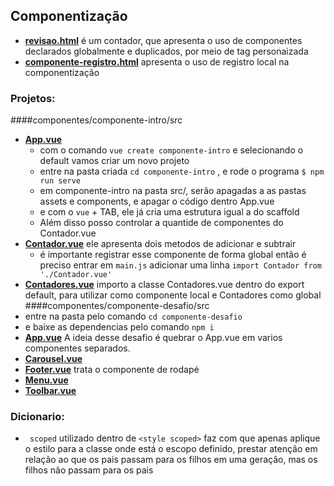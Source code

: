 ## Componentização

- **[revisao.html](https://github.com/TheJessicaBohn/VueJS/tree/master/componentes/revisao.html)** é um contador, que apresenta o uso de componentes declarados globalmente e duplicados, por meio de tag personaizada
- **[componente-registro.html](https://github.com/TheJessicaBohn/VueJS/tree/master/componentes/componente-registro.html)** apresenta o uso de registro local na componentização

### Projetos:
####componentes/componente-intro/src
- **[App.vue](https://github.com/TheJessicaBohn/VueJS/tree/master/componentes/componente-intro/src/App.vue)**
	- com o comando  `vue create componente-intro` e selecionando o default vamos criar um novo projeto
	- entre na pasta criada `cd componente-intro` , e rode o programa `$ npm run serve`
	- em componente-intro na pasta src/, serão apagadas a as pastas assets e components, e apagar o código dentro App.vue
	- e com o `vue` + TAB, ele já cria uma estrutura igual a do scaffold
	- Além disso posso controlar a quantide de componentes do Contador.vue
- **[Contador.vue](https://github.com/TheJessicaBohn/VueJS/tree/master/componentes/componente-intro/src/Contador.vue)**	ele apresenta dois metodos de adicionar e subtrair 
	- é importante registrar esse componente de forma global então é preciso entrar em `main.js` adicionar uma linha `import Contador from './Contador.vue'`
- **[Contadores.vue](https://github.com/TheJessicaBohn/VueJS/tree/master/componentes/componente-intro/src/Contadores.vue)**	importo a classe Contadores.vue dentro do export default, para utilizar como componente local e Contadores como global
####componentes/componente-desafio/src
- entre na pasta pelo comando `cd componente-desafio` 
- e baixe as dependencias pelo comando `npm i`
- **[App.vue](https://github.com/TheJessicaBohn/VueJS/tree/master/componentes/componente-desafio/src/App.vue)** A ideia desse desafio é quebrar o App.vue em varios componentes separados.
- **[Carousel.vue](https://github.com/TheJessicaBohn/VueJS/tree/master/componentes/componente-desafio/src/Carousel.vue)**
- **[Footer.vue](https://github.com/TheJessicaBohn/VueJS/tree/master/componentes/componente-desafio/src/Footer.vue)** trata o componente de rodapé
- **[Menu.vue](https://github.com/TheJessicaBohn/VueJS/tree/master/componentes/componente-desafio/src/Menu.vue)**
- **[Toolbar.vue](https://github.com/TheJessicaBohn/VueJS/tree/master/componentes/componente-desafio/src/Toolbar.vue)**
### Dicionario:
- ` scoped` utilizado dentro de `<style scoped>` faz com que apenas aplique o estilo para a classe onde está o escopo definido, prestar atenção em relação ao que os pais passam para os filhos em uma geração, mas os filhos não passam para os pais

